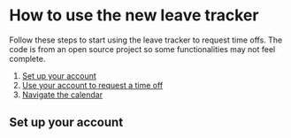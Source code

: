 # How to use the new leave tracker
Follow these steps to start using the leave tracker to request time offs. The code is from an open source project so some functionalities may not feel complete. 
 1. [Set up your account](#Setup)
 2. [Use your account to request a time off](http://example.com/)
 3. [Navigate the calendar](http://example.com/) 

## Set up your account



<!--stackedit_data:
eyJoaXN0b3J5IjpbLTE0NzI2NTQ4NDQsNTI1ODY2NjE2LC01Mz
E2MTUyODMsLTUxMDk0NDI2NCwtMTU5OTkxNjAyMSw4NjkzMjMy
NDZdfQ==
-->